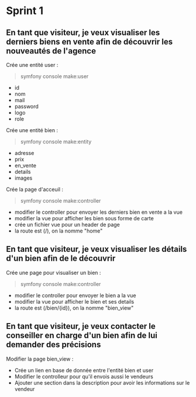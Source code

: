 # Sprint 1

## En tant que visiteur, je veux visualiser les derniers biens en vente afin de découvrir les nouveautés de l'agence

Crée une entité user :

> symfony console make:user

- id
- nom
- mail
- password
- logo
- role

Crée une entité bien :

> symfony console make:entity

- adresse
- prix
- en_vente
- details
- images

Crée la page d'acceuil :

> symfony console make:controller

- modifier le controller pour envoyer les derniers bien en vente a la vue
- modifier la vue pour afficher les bien sous forme de carte
- crée un fichier vue pour un header de page
- la route est (/), on la nomme "home"

## En tant que visiteur, je veux visualiser les détails d'un bien afin de le découvrir

Crée une page pour visualiser un bien :

> symfony console make:controller

- modifier le controller pour envoyer le bien a la vue
- modifier la vue pour afficher le bien et ses details
- la route est (/bien/{id}), on la nomme "bien_view"

## En tant que visiteur, je veux contacter le conseiller en charge d'un bien afin de lui demander des précisions

Modifier la page bien_view :

- Crée un lien en base de donnée entre l'entité bien et user
- Modifier le controlleur pour qu'il envois aussi le vendeurs
- Ajouter une section dans la description pour avoir les informations sur le vendeur
